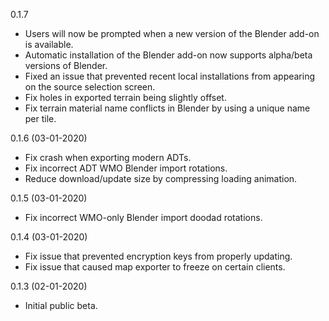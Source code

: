 0.1.7
- Users will now be prompted when a new version of the Blender add-on is available.
- Automatic installation of the Blender add-on now supports alpha/beta versions of Blender.
- Fixed an issue that prevented recent local installations from appearing on the source selection screen.
- Fix holes in exported terrain being slightly offset.
- Fix terrain material name conflicts in Blender by using a unique name per tile.

0.1.6 (03-01-2020)
- Fix crash when exporting modern ADTs.
- Fix incorrect ADT WMO Blender import rotations.
- Reduce download/update size by compressing loading animation.

0.1.5 (03-01-2020)
- Fix incorrect WMO-only Blender import doodad rotations.

0.1.4 (03-01-2020)
- Fix issue that prevented encryption keys from properly updating.
- Fix issue that caused map exporter to freeze on certain clients.

0.1.3 (02-01-2020)
- Initial public beta.